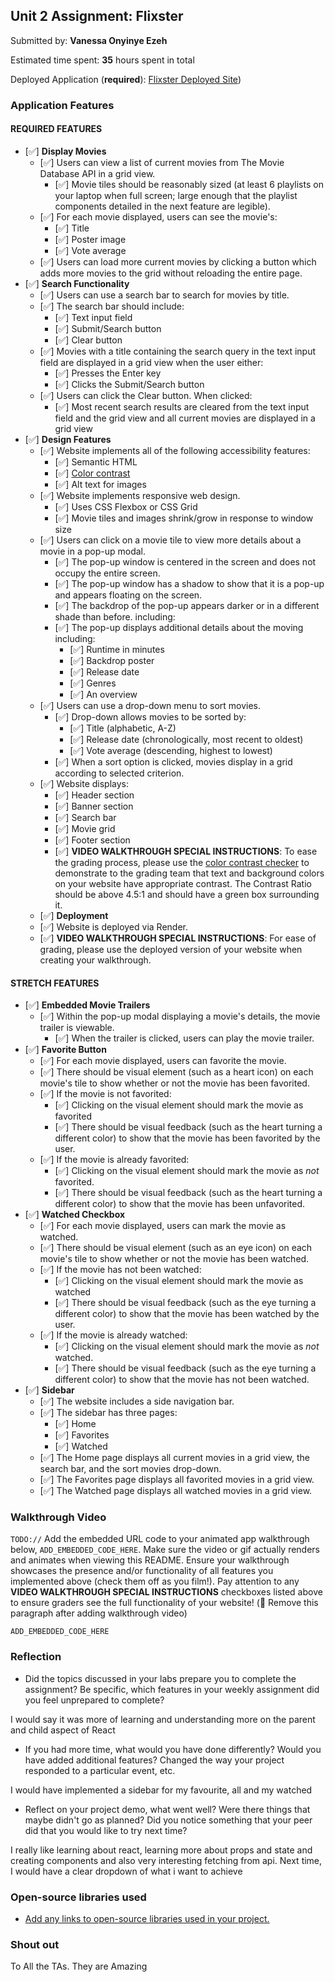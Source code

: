 ## Unit 2 Assignment: Flixster

Submitted by: **Vanessa Onyinye Ezeh**

Estimated time spent: **35** hours spent in total

Deployed Application (**required**): [Flixster Deployed Site](https://flixster-p02c.onrender.com/))

### Application Features

#### REQUIRED FEATURES

- [✅] **Display Movies**
  - [✅] Users can view a list of current movies from The Movie Database API in a grid view.
    - [✅] Movie tiles should be reasonably sized (at least 6 playlists on your laptop when full screen; large enough that the playlist components detailed in the next feature are legible).
  - [✅] For each movie displayed, users can see the movie's:
    - [✅] Title
    - [✅] Poster image
    - [✅] Vote average
  - [✅] Users can load more current movies by clicking a button which adds more movies to the grid without reloading the entire page. 
- [✅] **Search Functionality**
  - [✅] Users can use a search bar to search for movies by title.
  - [✅] The search bar should include:
    - [✅] Text input field
    - [✅] Submit/Search button
    - [✅] Clear button
  - [✅] Movies with a title containing the search query in the text input field are displayed in a grid view when the user either:
    - [✅] Presses the Enter key
    - [✅] Clicks the Submit/Search button
  - [✅] Users can click the Clear button. When clicked:
    - [✅] Most recent search results are cleared from the text input field and the grid view and all current movies are displayed in a grid view
- [✅] **Design Features**
  - [✅] Website implements all of the following accessibility features:
    - [✅] Semantic HTML
    - [✅] [Color contrast](https://webaim.org/resources/contrastchecker/)
    - [✅] Alt text for images 
  - [✅] Website implements responsive web design.
    - [✅] Uses CSS Flexbox or CSS Grid
    - [✅] Movie tiles and images shrink/grow in response to window size
  - [✅] Users can click on a movie tile to view more details about a movie in a pop-up modal.
    - [✅] The pop-up window is centered in the screen and does not occupy the entire screen.
    - [✅] The pop-up window has a shadow to show that it is a pop-up and appears floating on the screen.
    - [✅] The backdrop of the pop-up appears darker or in a different shade than before. including:
    - [✅] The pop-up displays additional details about the moving including:
      - [✅] Runtime in minutes
      - [✅] Backdrop poster
      - [✅] Release date
      - [✅] Genres
      - [✅] An overview
  - [✅] Users can use a drop-down menu to sort movies.
    - [✅] Drop-down allows movies to be sorted by:
      - [✅] Title (alphabetic, A-Z)
      - [✅] Release date (chronologically, most recent to oldest)
      - [✅] Vote average (descending, highest to lowest)
    - [✅] When a sort option is clicked, movies display in a grid according to selected criterion.
  - [✅] Website displays:
    - [✅] Header section
    - [✅] Banner section
    - [✅] Search bar
    - [✅] Movie grid
    - [✅] Footer section
    - [✅] **VIDEO WALKTHROUGH SPECIAL INSTRUCTIONS**: To ease the grading process, please use the [color contrast checker](https://webaim.org/resources/contrastchecker/) to demonstrate to the grading team that text and background colors on your website have appropriate contrast. The Contrast Ratio should be above 4.5:1 and should have a green box surrounding it. 
  - [✅] **Deployment**
  - [✅] Website is deployed via Render.
  - [✅] **VIDEO WALKTHROUGH SPECIAL INSTRUCTIONS**: For ease of grading, please use the deployed version of your website when creating your walkthrough. 

#### STRETCH FEATURES


- [✅] **Embedded Movie Trailers**
  - [✅] Within the pop-up modal displaying a movie's details, the movie trailer is viewable.
    - [✅] When the trailer is clicked, users can play the movie trailer.
- [✅] **Favorite Button**
  - [✅] For each movie displayed, users can favorite the movie.
  - [✅] There should be visual element (such as a heart icon) on each movie's tile to show whether or not the movie has been favorited.
  - [✅] If the movie is not favorited:
    - [✅] Clicking on the visual element should mark the movie as favorited
    - [✅] There should be visual feedback (such as the heart turning a different color) to show that the movie has been favorited by the user.
  - [✅] If the movie is already favorited:
    - [✅] Clicking on the visual element should mark the movie as *not* favorited.
    - [✅] There should be visual feedback (such as the heart turning a different color) to show that the movie has been unfavorited. 
- [✅] **Watched Checkbox**
  - [✅] For each movie displayed, users can mark the movie as watched.
  - [✅] There should be visual element (such as an eye icon) on each movie's tile to show whether or not the movie has been watched.
  - [✅] If the movie has not been watched:
    - [✅] Clicking on the visual element should mark the movie as watched
    - [✅] There should be visual feedback (such as the eye turning a different color) to show that the movie has been watched by the user.
  - [✅] If the movie is already watched:
    - [✅] Clicking on the visual element should mark the movie as *not* watched.
    - [✅] There should be visual feedback (such as the eye turning a different color) to show that the movie has not been watched.
- [✅] **Sidebar**
  - [✅] The website includes a side navigation bar.
  - [✅] The sidebar has three pages:
    - [✅] Home
    - [✅] Favorites
    - [✅] Watched
  - [✅] The Home page displays all current movies in a grid view, the search bar, and the sort movies drop-down.
  - [✅] The Favorites page displays all favorited movies in a grid view.
  - [✅] The Watched page displays all watched movies in a grid view.

### Walkthrough Video

`TODO://` Add the embedded URL code to your animated app walkthrough below, `ADD_EMBEDDED_CODE_HERE`. Make sure the video or gif actually renders and animates when viewing this README. Ensure your walkthrough showcases the presence and/or functionality of all features you implemented above (check them off as you film!). Pay attention to any **VIDEO WALKTHROUGH SPECIAL INSTRUCTIONS** checkboxes listed above to ensure graders see the full functionality of your website! (🚫 Remove this paragraph after adding walkthrough video)

`ADD_EMBEDDED_CODE_HERE`

### Reflection

* Did the topics discussed in your labs prepare you to complete the assignment? Be specific, which features in your weekly assignment did you feel unprepared to complete?

I would say it was more of learning and understanding more on the parent and child aspect of React

* If you had more time, what would you have done differently? Would you have added additional features? Changed the way your project responded to a particular event, etc.
  
I would have implemented a sidebar for my favourite, all and my watched 

* Reflect on your project demo, what went well? Were there things that maybe didn't go as planned? Did you notice something that your peer did that you would like to try next time?

I really like learning about react, learning more about props and state and creating components and also very interesting fetching from api. Next time, I would have a clear dropdown of what i want to achieve 

### Open-source libraries used

- [Add any links to open-source libraries used in your project.
](https://react-icons.github.io/react-icons/)
### Shout out

To All the TAs. They are Amazing 
